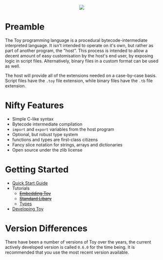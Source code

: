 <p align="center">
  <image src="toylogo.png" />
</p>

# Preamble

The Toy programming language is a procedural bytecode-intermediate interpreted language. It isn't intended to operate on it's own, but rather as part of another program, the "host". This process is intended to allow a decent amount of easy customisation by the host's end user, by exposing logic in script files. Alternatively, binary files in a custom format can be used as well.

The host will provide all of the extensions needed on a case-by-case basis. Script files have the `.toy` file extension, while binary files have the `.tb` file extension.

# Nifty Features

* Simple C-like syntax
* Bytecode intermediate compilation
* `import` and `export` variables from the host program
* Optional, but robust type system
* functions and types are first-class citizens
* Fancy slice notation for strings, arrays and dictionaries
* Open source under the zlib license

# Getting Started

* [Quick Start Guide](quick-start-guide)
* Tutorials
  * ~~[Embedding Toy](embedding-toy)~~
  * ~~[Standard Libary](standard-library)~~
  * [Types](types)
* [Developing Toy](developing-toy)

# Version Differences

There have been a number of versions of Toy over the years, the current actively developed version is called `0.6.0` for the time being. It is recommended that you use the most recent version available.
